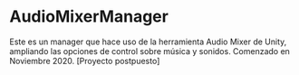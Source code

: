 # AudioMixerManager
Este es un manager que hace uso de la herramienta Audio Mixer de Unity, ampliando las opciones de control sobre música y sonidos. Comenzado en Noviembre 2020.
[Proyecto postpuesto]
